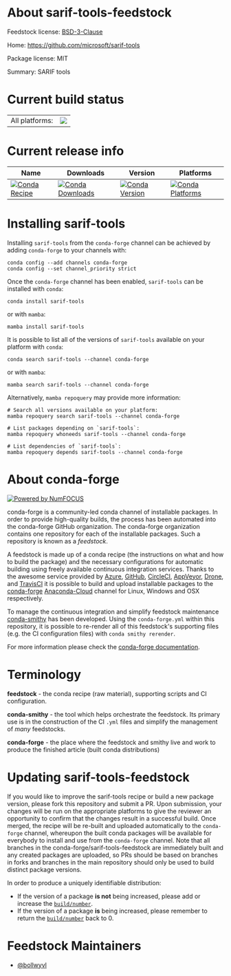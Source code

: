 About sarif-tools-feedstock
===========================

Feedstock license: [BSD-3-Clause](https://github.com/conda-forge/sarif-tools-feedstock/blob/main/LICENSE.txt)

Home: https://github.com/microsoft/sarif-tools

Package license: MIT

Summary: SARIF tools

Current build status
====================


<table><tr><td>All platforms:</td>
    <td>
      <a href="https://dev.azure.com/conda-forge/feedstock-builds/_build/latest?definitionId=19741&branchName=main">
        <img src="https://dev.azure.com/conda-forge/feedstock-builds/_apis/build/status/sarif-tools-feedstock?branchName=main">
      </a>
    </td>
  </tr>
</table>

Current release info
====================

| Name | Downloads | Version | Platforms |
| --- | --- | --- | --- |
| [![Conda Recipe](https://img.shields.io/badge/recipe-sarif--tools-green.svg)](https://anaconda.org/conda-forge/sarif-tools) | [![Conda Downloads](https://img.shields.io/conda/dn/conda-forge/sarif-tools.svg)](https://anaconda.org/conda-forge/sarif-tools) | [![Conda Version](https://img.shields.io/conda/vn/conda-forge/sarif-tools.svg)](https://anaconda.org/conda-forge/sarif-tools) | [![Conda Platforms](https://img.shields.io/conda/pn/conda-forge/sarif-tools.svg)](https://anaconda.org/conda-forge/sarif-tools) |

Installing sarif-tools
======================

Installing `sarif-tools` from the `conda-forge` channel can be achieved by adding `conda-forge` to your channels with:

```
conda config --add channels conda-forge
conda config --set channel_priority strict
```

Once the `conda-forge` channel has been enabled, `sarif-tools` can be installed with `conda`:

```
conda install sarif-tools
```

or with `mamba`:

```
mamba install sarif-tools
```

It is possible to list all of the versions of `sarif-tools` available on your platform with `conda`:

```
conda search sarif-tools --channel conda-forge
```

or with `mamba`:

```
mamba search sarif-tools --channel conda-forge
```

Alternatively, `mamba repoquery` may provide more information:

```
# Search all versions available on your platform:
mamba repoquery search sarif-tools --channel conda-forge

# List packages depending on `sarif-tools`:
mamba repoquery whoneeds sarif-tools --channel conda-forge

# List dependencies of `sarif-tools`:
mamba repoquery depends sarif-tools --channel conda-forge
```


About conda-forge
=================

[![Powered by
NumFOCUS](https://img.shields.io/badge/powered%20by-NumFOCUS-orange.svg?style=flat&colorA=E1523D&colorB=007D8A)](https://numfocus.org)

conda-forge is a community-led conda channel of installable packages.
In order to provide high-quality builds, the process has been automated into the
conda-forge GitHub organization. The conda-forge organization contains one repository
for each of the installable packages. Such a repository is known as a *feedstock*.

A feedstock is made up of a conda recipe (the instructions on what and how to build
the package) and the necessary configurations for automatic building using freely
available continuous integration services. Thanks to the awesome service provided by
[Azure](https://azure.microsoft.com/en-us/services/devops/), [GitHub](https://github.com/),
[CircleCI](https://circleci.com/), [AppVeyor](https://www.appveyor.com/),
[Drone](https://cloud.drone.io/welcome), and [TravisCI](https://travis-ci.com/)
it is possible to build and upload installable packages to the
[conda-forge](https://anaconda.org/conda-forge) [Anaconda-Cloud](https://anaconda.org/)
channel for Linux, Windows and OSX respectively.

To manage the continuous integration and simplify feedstock maintenance
[conda-smithy](https://github.com/conda-forge/conda-smithy) has been developed.
Using the ``conda-forge.yml`` within this repository, it is possible to re-render all of
this feedstock's supporting files (e.g. the CI configuration files) with ``conda smithy rerender``.

For more information please check the [conda-forge documentation](https://conda-forge.org/docs/).

Terminology
===========

**feedstock** - the conda recipe (raw material), supporting scripts and CI configuration.

**conda-smithy** - the tool which helps orchestrate the feedstock.
                   Its primary use is in the construction of the CI ``.yml`` files
                   and simplify the management of *many* feedstocks.

**conda-forge** - the place where the feedstock and smithy live and work to
                  produce the finished article (built conda distributions)


Updating sarif-tools-feedstock
==============================

If you would like to improve the sarif-tools recipe or build a new
package version, please fork this repository and submit a PR. Upon submission,
your changes will be run on the appropriate platforms to give the reviewer an
opportunity to confirm that the changes result in a successful build. Once
merged, the recipe will be re-built and uploaded automatically to the
`conda-forge` channel, whereupon the built conda packages will be available for
everybody to install and use from the `conda-forge` channel.
Note that all branches in the conda-forge/sarif-tools-feedstock are
immediately built and any created packages are uploaded, so PRs should be based
on branches in forks and branches in the main repository should only be used to
build distinct package versions.

In order to produce a uniquely identifiable distribution:
 * If the version of a package **is not** being increased, please add or increase
   the [``build/number``](https://docs.conda.io/projects/conda-build/en/latest/resources/define-metadata.html#build-number-and-string).
 * If the version of a package **is** being increased, please remember to return
   the [``build/number``](https://docs.conda.io/projects/conda-build/en/latest/resources/define-metadata.html#build-number-and-string)
   back to 0.

Feedstock Maintainers
=====================

* [@bollwyvl](https://github.com/bollwyvl/)

